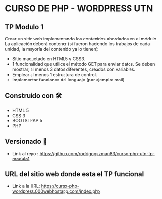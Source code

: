 # CURSO DE PHP - WORDPRESS UTN

## TP Modulo 1

Crear un sitio web implementando los contenidos abordados en el módulo.
La aplicación deberá contener (si fueron haciendo los trabajos de cada unidad, la mayoría del contenido ya lo tienen):

* Sitio maquetado en HTML5 y CSS3.
* 1 funcionalidad que utilice el método GET para enviar datos. Se deben mostrar, al menos 3 datos diferentes, creados con variables.
* Emplear al menos 1 estructura de control.
* Implementar funciones del lenguaje (por ejemplo: mail)

## Construido con 🛠️
* HTML 5
* CSS 3
* BOOTSTRAP 5
* PHP

## Versionado 📌
* Link al repo : https://github.com/rodrigoguzman83/curso-php-utn-tp-modulo1



## URL del sitio web donde esta el TP funcional
* Link a la URL: https://curso-php-wordpress.000webhostapp.com/index.php
